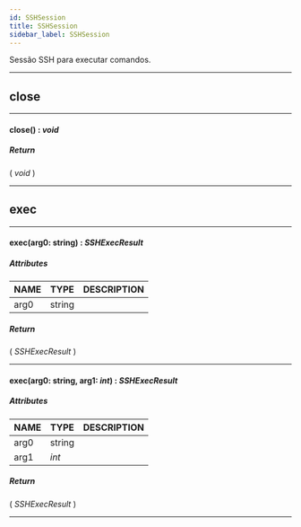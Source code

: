 ```yaml
---
id: SSHSession
title: SSHSession
sidebar_label: SSHSession
---
```


Sessão SSH para executar comandos.

---

## close

---

#### close() : _void_
##### Return

( _void_ )


---

## exec

---

#### exec(arg0: string) : _SSHExecResult_
##### Attributes

| NAME | TYPE | DESCRIPTION |
|---|---|---|
| arg0 | string |   |

##### Return

( _SSHExecResult_ )


---

#### exec(arg0: string, arg1: _int_) : _SSHExecResult_
##### Attributes

| NAME | TYPE | DESCRIPTION |
|---|---|---|
| arg0 | string |   |
| arg1 | _int_ |   |

##### Return

( _SSHExecResult_ )


---

